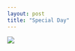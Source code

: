```yaml
---
layout: post
title: "Special Day"
---
```

<img id="img" src=" {{ site.baseurl}}/images/49-05-21-21-Special-Day.png"/>